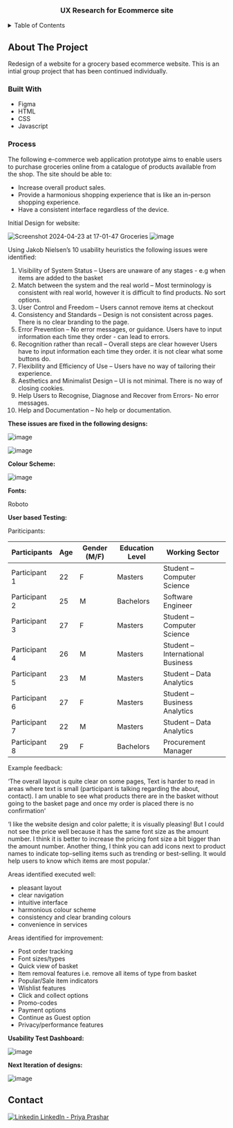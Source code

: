 <h3 align="center">UX Research for Ecommerce site</h3>

<!-- TABLE OF CONTENTS -->
<details>
  <summary>Table of Contents</summary>
  <ol>
    <li>
      <a href="#about-the-project">About The Project</a>
      <ul>
        <li><a href="#built-with">Built With</a></li>
        <li><a href="#built-with">Process</a></li>
      </ul>
      <a href="#contact">Contact</a>
    </li>
  </ol>
</details>


<!-- ABOUT THE PROJECT -->
## About The Project

Redesign of a website for a grocery based ecommerce website. This is an intial group project that has been continued individually.

### Built With

* Figma
* HTML
* CSS
* Javascript

### Process

The following e-commerce web application prototype aims to enable users to purchase groceries online from a catalogue of products available from the shop. The site should be able to:
-	Increase overall product sales.
-	Provide a harmonious shopping experience that is like an in-person shopping experience.
-	Have a consistent interface regardless of the device.

Initial Design for website:

![Screenshot 2024-04-23 at 17-01-47 Groceries](https://github.com/Prashar-P/UX_Research_Ecommerce/assets/140114811/2b1ba867-52e9-4786-8b21-0e09c72a5bbc)
![image](https://github.com/Prashar-P/UX_Research_Ecommerce/assets/140114811/a1f83d70-86a2-4cc0-b1e9-4edf904385f8)


Using Jakob Nielsen’s 10 usability heuristics the following issues were identified:

1.	Visibility of System Status – Users are unaware of any stages - e.g when items are added to the basket
2.	Match between the system and the real world – Most terminology is consistent with real world, however it is difficult to find products. No sort options.
3.	User Control and Freedom – Users cannot remove items at checkout
4.	Consistency and Standards – Design is not consistent across pages. There is no clear branding to the page.
5.	Error Prevention – No error messages, or guidance. Users have to input information each time they order - can lead to errors.
6.	Recognition rather than recall – Overall steps are clear however Users have to input information each time they order. it is not clear what some buttons do.
7.	Flexibility and Efficiency of Use – Users have no way of tailoring their experience.
8.	Aesthetics and Minimalist Design – UI is not minimal. There is no way of closing cookies.
9.	Help Users to Recognise, Diagnose and Recover from Errors- No error messages.
10.	Help and Documentation – No help or documentation.

**These issues are fixed in the following designs:**

![image](https://github.com/Prashar-P/UX_Research_Ecommerce/assets/140114811/e7cf643f-df01-4801-a9cb-09d9ddb26476)

![image](https://github.com/Prashar-P/UX_Research_Ecommerce/assets/140114811/cad51968-84c3-4b52-a915-a86d0a810f68)


**Colour Scheme:**

![image](https://github.com/Prashar-P/UX_Research_Ecommerce/assets/140114811/e956d3b9-c9b5-4df5-9fdd-e0c3a5b20d02)

**Fonts:**

Roboto

**User based Testing:**

Pariticipants:

| Participants   |  Age |Gender (M/F)| Education Level  |	Working Sector                     |
| ---------------| ---- |------------|------------------|------------------------------------|
|Participant 1	 |  22  |	     F	   | Masters	        | Student – Computer Science         |
|Participant 2	 |  25  |   	 M	   | Bachelors	      | Software Engineer                  |
|Participant 3   |  27  |	     F	   | Masters	        | Student – Computer Science         |
|Participant 4	 |  26  |      M	   | Masters	        | Student – International Business   |
|Participant 5	 |  23	|      M	   | Masters	        | Student – Data Analytics           |
|Participant 6	 |  27	|      F	   | Masters	        | Student – Business Analytics       |
|Participant 7	 |  22	|      M	   | Masters	        | Student – Data Analytics           |
|Participant 8	 |  29	|      F	   | Bachelors 	      | Procurement Manager                |


Example feedback:

‘The overall layout is quite clear on some pages, Text is harder to read in areas where text is small (participant is talking regarding the about, contact). I am unable to see what products there are in the basket without going to the basket page and once my order is placed there is no confirmation'

‘I like the website design and color palette; it is visually pleasing! But I could not see the price well because it has the same font size as the amount number. I think it is better to increase the pricing font size a bit bigger than the amount number. Another thing, I think you can add icons next to product names to indicate top-selling items such as trending or best-selling. It would help users to know which items are most popular.’ 

Areas identified executed well:
- pleasant layout
- clear navigation
- intuitive interface
- harmonious colour scheme
- consistency and clear branding colours
- convenience in services

Areas identified for improvement:
- Post order tracking
- Font sizes/types
- Quick view of basket
- Item removal features i.e. remove all items of type from basket
- Popular/Sale item indicators
- Wishlist features
- Click and collect options
- Promo-codes
- Payment options
- Continue as Guest option
- Privacy/performance features

**Usability Test Dashboard:**

![image](https://github.com/Prashar-P/UX_Research_Ecommerce/assets/140114811/87c5c2e0-62b7-443f-86c7-67e4fd12c494)

**Next Iteration of designs:**

![image](https://github.com/Prashar-P/UX_Research_Ecommerce/assets/140114811/9112c3b2-3922-4222-8a47-aeb5e7beecf0)


<!-- CONTACT -->

## Contact

[![Linkedin](https://i.stack.imgur.com/gVE0j.png) LinkedIn - Priya Prashar](https://www.linkedin.com/in/priya-prashar-4801/)



 
